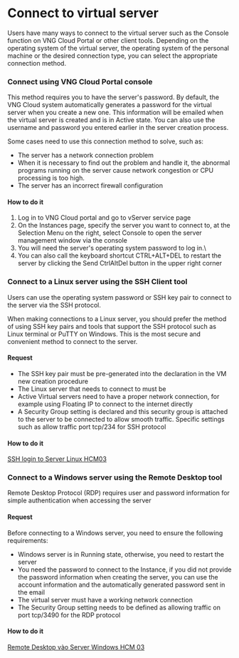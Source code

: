 # Connect to virtual server

Users have many ways to connect to the virtual server such as the Console function on VNG Cloud Portal or other client tools. Depending on the operating system of the virtual server, the operating system of the personal machine or the desired connection type, you can select the appropriate connection method.

### **Connect using VNG Cloud Portal console** <a href="#connecttovirtualserver-connectusingvngcloudportalconsole" id="connecttovirtualserver-connectusingvngcloudportalconsole"></a>

This method requires you to have the server's password. By default, the VNG Cloud system automatically generates a password for the virtual server when you create a new one. This information will be emailed when the virtual server is created and is in Active state. You can also use the username and password you entered earlier in the server creation process.

Some cases need to use this connection method to solve, such as:

* The server has a network connection problem
* When it is necessary to find out the problem and handle it, the abnormal programs running on the server cause network congestion or CPU processing is too high.
* The server has an incorrect firewall configuration

#### How to do it <a href="#connecttovirtualserver-howtodoit" id="connecttovirtualserver-howtodoit"></a>

1. Log in to VNG Cloud portal and go to vServer service page
2. On the Instances page, specify the server you want to connect to, at the Selection Menu on the right, select Console to open the server management window via the console
3. You will need the server's operating system password to log in.\\
4. You can also call the keyboard shortcut CTRL+ALT+DEL to restart the server by clicking the Send CtrlAltDel button in the upper right corner

### **Connect to a Linux server using the SSH Client tool** <a href="#connecttovirtualserver-connecttoalinuxserverusingthesshclienttool" id="connecttovirtualserver-connecttoalinuxserverusingthesshclienttool"></a>

Users can use the operating system password or SSH key pair to connect to the server via the SSH protocol.

When making connections to a Linux server, you should prefer the method of using SSH key pairs and tools that support the SSH protocol such as Linux terminal or PuTTY on Windows. This is the most secure and convenient method to connect to the server.

#### Request <a href="#connecttovirtualserver-request" id="connecttovirtualserver-request"></a>

* The SSH key pair must be pre-generated into the declaration in the VM new creation procedure
* The Linux server that needs to connect to must be
* Active Virtual servers need to have a proper network connection, for example using Floating IP to connect to the internet directly
* A Security Group setting is declared and this security group is attached to the server to be connected to allow smooth traffic. Specific settings such as allow traffic port tcp/234 for SSH protocol

#### How to do it <a href="#connecttovirtualserver-howtodoit.2" id="connecttovirtualserver-howtodoit.2"></a>

[SSH login to Server Linux HCM03](1.-ssh-login-to-server-linux-hcm-03.md)

### **Connect to a Windows server using the Remote Desktop tool** <a href="#connecttovirtualserver-connecttoawindowsserverusingtheremotedesktoptool" id="connecttovirtualserver-connecttoawindowsserverusingtheremotedesktoptool"></a>

Remote Desktop Protocol (RDP) requires user and password information for simple authentication when accessing the server

#### Request <a href="#connecttovirtualserver-request.1" id="connecttovirtualserver-request.1"></a>

Before connecting to a Windows server, you need to ensure the following requirements:

* Windows server is in Running state, otherwise, you need to restart the server
* You need the password to connect to the Instance, if you did not provide the password information when creating the server, you can use the account information and the automatically generated password sent in the email
* The virtual server must have a working network connection
* The Security Group setting needs to be defined as allowing traffic on port tcp/3490 for the RDP protocol

#### How to do it <a href="#connecttovirtualserver-howtodoit.2" id="connecttovirtualserver-howtodoit.2"></a>

[Remote Desktop vào Server Windows HCM 03](2.-remote-desktop-to-windows-server-hcm-03.md)
